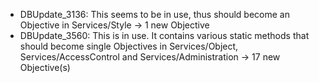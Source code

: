 * DBUpdate_3136: This seems to be in use, thus should become an Objective in
  Services/Style -> 1 new Objective
* DBUpdate_3560: This is in use. It contains various static methods that should
  become single Objectives in Services/Object, Services/AccessControl and
  Services/Administration -> 17 new Objective(s)
